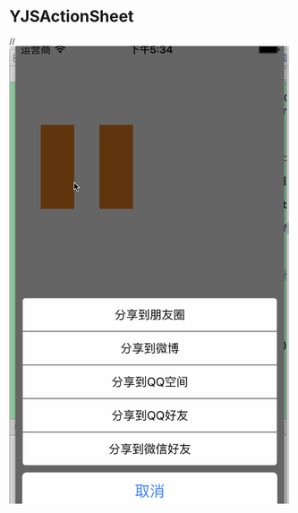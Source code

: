 # YJSActionSheet
//![image](https://github.com/YuanJiaShuai/YJSActionSheet/blob/master/%E8%87%AA%E5%AE%9A%E4%B9%89%E5%BC%B9%E5%87%BA%E7%95%8C%E9%9D%A2/tip.gif)
